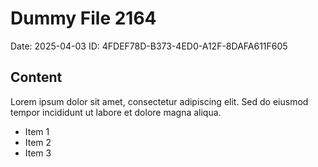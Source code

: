 # Dummy File 2164

Date: 2025-04-03
ID: 4FDEF78D-B373-4ED0-A12F-8DAFA611F605

## Content

Lorem ipsum dolor sit amet, consectetur adipiscing elit.
Sed do eiusmod tempor incididunt ut labore et dolore magna aliqua.

* Item 1
* Item 2
* Item 3
